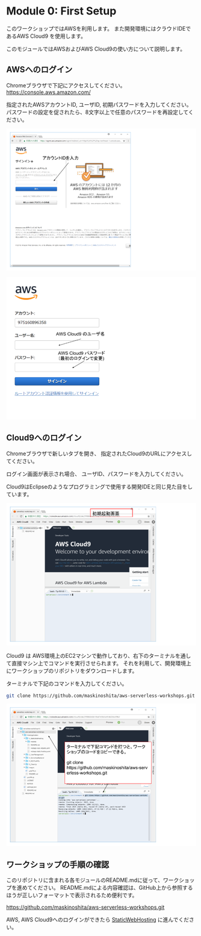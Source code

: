 # Module 0: First Setup

このワークショップではAWSを利用します。
また開発環境にはクラウドIDEであるAWS Cloud9 を使用します。

このモジュールではAWSおよびAWS Cloud9の使い方について説明します。

## AWSへのログイン

Chromeブラウザで下記にアクセスしてください。
https://console.aws.amazon.com/

指定されたAWSアカウントID, ユーザID, 初期パスワードを入力してください。
パスワードの設定を促されたら、8文字以上で任意のパスワードを再設定してください。

![AWS_コンソール1](../images/aws_console_1.png)

![AWS_コンソール2](../images/aws_console_2.png)

## Cloud9へのログイン

Chromeブラウザで新しいタブを開き、
指定されたCloud9のURLにアクセスしてください。

ログイン画面が表示され場合、
ユーザID、パスワードを入力してください。

Cloud9はEclipseのようなプログラミングで使用する開発IDEと同じ見た目をしています。

![AWS_Cloud9](../images/aws_cloud9_1.png)

Cloud9 は AWS環境上のEC2マシンで動作しており、右下のターミナルを通して直接マシン上でコマンドを実行させられます。
それを利用して、開発環境上にワークショップのリポジトリをダウンロードします。

ターミナルで下記のコマンドを入力してください。
```bash
git clone https://github.com/maskinoshita/aws-serverless-workshops.git
```

![AWS_Cloud9](../images/aws_cloud9_2.png)

## ワークショップの手順の確認

このリポジトリに含まれる各モジュールのREADME.mdに従って、ワークショップを進めてください。
README.mdによる内容確認は、GitHub上から参照するほうが正しいフォーマットで表示されるため便利です。

https://github.com/maskinoshita/aws-serverless-workshops.git


AWS, AWS Cloud9へのログインができたら [StaticWebHosting](../1_StaticWebHosting) に進んでください。